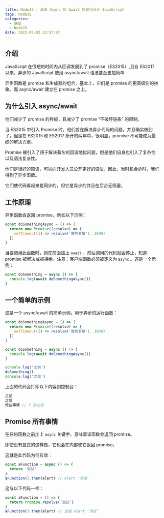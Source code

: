 ```yaml
---
title: NodeJS | 具有 Async 和 Await 的现代异步 JavaScript
tags: NodeJS
categories:
  - 随敲
  - NodeJS
date: 2022-03-03 23:57:07
---
```


## 介绍

JavaScript 在很短的时间内从回调发展到了 promise（ES2015）,且自 ES2017 以来，异步的 JavaScript 使用 async/await 语法甚至更加简单

<!-- more -->

异步函数是 promise 和生成器的组合，基本上，它们是 promise 的更高级别的抽象。而 async/await 建立在 promise 之上。

## 为什么引入 async/await

他们减少了 promise 的样板，且减少了 promise “不破坏链条” 的限制。

当 ES2015 中引入 Promise 时，他们旨在解决异步代码的问题，并且确实做到了，但是在 ES2015 和 ES2017 断开的两年中，很明显，promise 不可能成为最终的解决方案。

Promise 被引入了用于解决著名的回调地狱问题，但是他们自身也引入了复杂性以及语法复杂性。

他们是很好的原语，可以向开发人员公开更好的语法，因此，当时机合适时，我们得到了异步函数。

它们使代码看起来是同步的，但它是异步的并且在后台无阻塞。

## 工作原理

异步函数会返回 promise，例如以下示例：

```js
const doSomethingAsync = () => {
  return new Promise((resolve) => {
    setTimeout(() => resolve('做些事情'), 3000)
  })
}
```

当要调用此函数时，则在前面加上 `await` ，然后调用的代码就会停止，知道 promise 被解决或被拒绝。注意：客户端函数必须被定义为 `async` 。这是一个示例：

```js
const doSomething = async () => {
  console.log(await doSomethingAsync())
}
```

## 一个简单的示例

这是一个 async/await 的简单示例，用于异步的运行函数：

```js
const doSomethingAsync = () => {
  return new Promise((resolve) => {
    setTimeout(() => resolve('做些事情'), 3000)
  })
}

const doSomething = async () => {
  console.log(await doSomethingAsync())
}

console.log('之前')
doSomething()
console.log('之后')
```

上面的代码会打印以下内容到控制台：

```js
之前
之后
做些事情 // 3 秒之后
```

## Promise 所有事情

在任何函数之前加上 `async` 关键字，意味着该函数会返回 promise。

即使没有显式的这样做，它也会在内部使它返回 promise。

这就是此代码为何有效：

```js
const aFunction = async () => {
  return '测试'
}
aFunction().then(alert) // alert '测试'
```

这与以下代码一样：

```js
const aFunction = () => {
  return Promise.resolve('测试')
}
aFunction().then(alert) // 这会 alert '测试'
```

##
